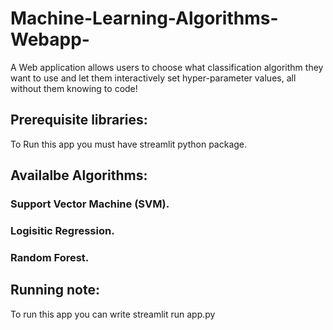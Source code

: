 # Machine-Learning-Algorithms-Webapp-
A Web application allows users to choose what classification algorithm they want to use and let them interactively set hyper-parameter values, all without them knowing to code!

## Prerequisite libraries: 

To Run this app you must have streamlit python package. 

## Availalbe Algorithms:

### Support Vector Machine (SVM). 
### Logisitic Regression.
### Random Forest.

## Running note:
To run this app you can write 
streamlit run app.py
